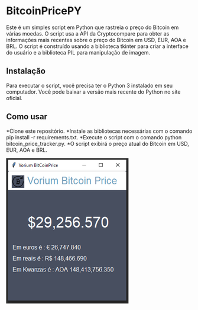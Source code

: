 # BitcoinPricePY
Este é um simples script em Python que rastreia o preço do Bitcoin em várias moedas. O script usa a API da Cryptocompare para obter as informações mais recentes sobre o preço do Bitcoin em USD, EUR, AOA e BRL. O script é construído usando a biblioteca tkinter para criar a interface do usuário e a biblioteca PIL para manipulação de imagem.

## Instalação
Para executar o script, você precisa ter o Python 3 instalado em seu computador. Você pode baixar a versão mais recente do Python no site oficial.

## Como usar

*Clone este repositório.
*Instale as bibliotecas necessárias com o comando pip install -r requirements.txt.
*Execute o script com o comando python bitcoin_price_tracker.py.
*O script exibirá o preço atual do Bitcoin em USD, EUR, AOA e BRL. 

![Projeto](projeto.PNG)
